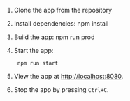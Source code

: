 1. Clone the app from the repository

2.  Install dependencies:
        npm install

3. Build the app:
    npm run prod

4. Start the app:

        npm run start

5.  View the app at [http://localhost:8080](http://localhost:8080).

6.  Stop the app by pressing `Ctrl+C`.

